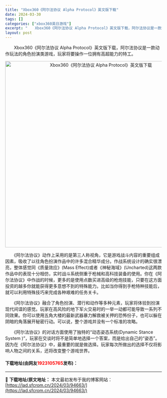 ```yaml
---
title: "Xbox360《阿尔法协议 Alpha Protocol》英文版下载"
date: 2024-03-30
tags: []
categories: ["xbox360英日游戏"]
excerpt: "　　Xbox360《阿尔法协议 Alpha Protocol》英文版下载，阿尔法协议是一款动作玩法的角色扮演类游戏，玩家将要操作一位拥有高超能力的特工。 　　《阿尔法协议》动作上采用的是第三人称视角，它是游戏战斗内容的重要组成因素，吸收了以往角色扮演作品中的许多混合精华成分。作战系统设计的确实很漂亮&hellip;"
layout: post
---
```


 <p>　　Xbox360《阿尔法协议 Alpha Protocol》英文版下载，阿尔法协议是一款动作玩法的角色扮演类游戏，玩家将要操作一位拥有高超能力的特工。</p> <p align="center"><img align="" border="0" src="https://lad.sfcrom.cn/wp-content/uploads/2024/03/20240330_6607dc4e301dc.webp" width="600" alt="Xbox360《阿尔法协议 Alpha Protocol》英文版下载" /></p> <p>　　《阿尔法协议》动作上采用的是第三人称视角，它是游戏战斗内容的重要组成因素，吸收了以往角色扮演作品中的许多混合精华成分。作战系统设计的确实很漂亮，整体感觉同《质量效应》(Mass Effect)或者《神秘海域》(Uncharted)这两款作品中的表现十分相仿，实时战斗系统侧重于枪械和高科技装备的使用。你在《阿尔法协议》中作战的时候，更多的是使用点数买进高级的枪炮技能，只要在这方面投资的越多你就能获得更多意想不到的特殊能力。比如当你得到手枪特种技能后，就可以利用特殊技巧来完成各种艰难的任务关卡。</p> <p>　　《阿尔法协议》融合了角色扮演、潜行和动作等多种元素，玩家将体验到扮演现代间谍的感觉。玩家在高风险的地下军火交易时的一举一动都可能导致一系列不同效果。你可以使用五角大楼的最新武器暴力解救被关押的恐怖份子，也可以躲在阴暗的角落展开秘密行动。可以说，整个游戏并没有一个标准的攻略。</p> <p>　　《阿尔法协议》的对话方面使用了独特的&ldquo;动态姿态系统(Dynamic Stance System )&rdquo;，玩家在交谈时将不是简单地选择一个答案，而是给出自己的&ldquo;姿态&rdquo;。因为在《阿尔法协议》中，最重要的就是做选择。玩家每次所做出的选择不仅将影响人物之间的关系，还将改变整个游戏世界。</p> <p><h4>下载地址(由网友<font color="red">1923105765</font>发布)：</h4></p> 

---
📖 **下载地址/原文地址：** 本文最初发布于我的博客网站：[https://lad.sfcrom.cn/2024/03/94663/](https://lad.sfcrom.cn/2024/03/94663/)
